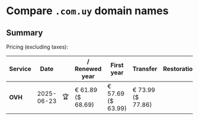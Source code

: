 # Compare `.com.uy` domain names

## Summary

Pricing (excluding taxes):

| Service | Date |  | / Renewed year | First year | Transfer | Restoration |
|--|--|--|--|--|--|--|
| **OVH** | 2025-06-23 | 🏆 | € 61.89<br>($ 68.69) | € 57.69<br>($ 63.99) | € 73.99<br>($ 77.86) |  |

